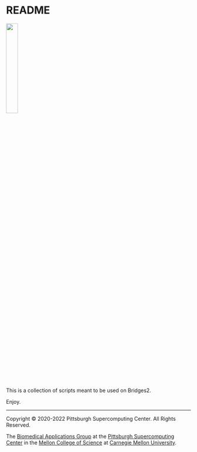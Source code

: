 # README
<img src="https://nextflow-io.github.io/nf-hack18/assets/nextflow_logo.png" width="25%" />

This is a collection of scripts meant to be used on Bridges2.

Enjoy.

---
Copyright © 2020-2022 Pittsburgh Supercomputing Center. All Rights Reserved.

The [Biomedical Applications Group](https://www.psc.edu/biomedical-applications/) at the [Pittsburgh Supercomputing
Center](http://www.psc.edu) in the [Mellon College of Science](https://www.cmu.edu/tigers/) at [Carnegie Mellon University](http://www.cmu.edu).
